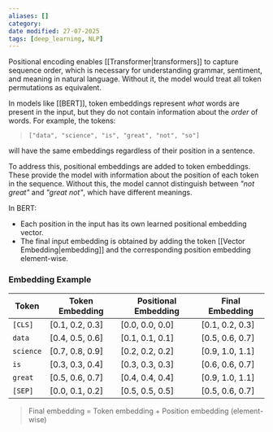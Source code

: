 ```yaml
---
aliases: []
category: 
date modified: 27-07-2025
tags: [deep_learning, NLP]
---
```

Positional encoding enables [[Transformer|transformers]] to capture sequence order, which is necessary for understanding grammar, sentiment, and meaning in natural language. Without it, the model would treat all token permutations as equivalent.

In models like [[BERT]], token embeddings represent *what* words are present in the input, but they do not contain information about the *order* of words. For example, the tokens:

> `["data", "science", "is", "great", "not", "so"]`

will have the same embeddings regardless of their position in a sentence.

To address this, positional embeddings are added to token embeddings. These provide the model with information about the position of each token in the sequence. Without this, the model cannot distinguish between *"not great"* and *"great not"*, which have different meanings.

In BERT:
* Each position in the input has its own learned positional embedding vector.
* The final input embedding is obtained by adding the token [[Vector Embedding|embedding]] and the corresponding position embedding element-wise.

### Embedding Example

| Token     | Token Embedding  | Positional Embedding | Final Embedding  |
| --------- | ---------------- | -------------------- | ---------------- |
| `[CLS]`   | [0.1, 0.2, 0.3] | [0.0, 0.0, 0.0]     | [0.1, 0.2, 0.3] |
| `data`    | [0.4, 0.5, 0.6] | [0.1, 0.1, 0.1]     | [0.5, 0.6, 0.7] |
| `science` | [0.7, 0.8, 0.9] | [0.2, 0.2, 0.2]     | [0.9, 1.0, 1.1] |
| `is`      | [0.3, 0.3, 0.4] | [0.3, 0.3, 0.3]     | [0.6, 0.6, 0.7] |
| `great`   | [0.5, 0.6, 0.7] | [0.4, 0.4, 0.4]     | [0.9, 1.0, 1.1] |
| `[SEP]`   | [0.0, 0.1, 0.2] | [0.5, 0.5, 0.5]     | [0.5, 0.6, 0.7] |

> Final embedding = Token embedding + Position embedding (element-wise)